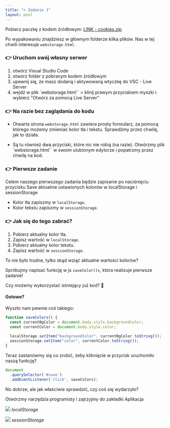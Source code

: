 ```yaml
---
title: "> Zadanie 1"
layout: post
---
```


Pobierz paczkę z kodem źródłowym: [LINK - cookies.zip](https://girlsjs.github.io/kurs/follow-ups/cookies/cookies.zip)

Po wypakowaniu znajdziesz w głównym folderze kilka plików.
Nas w tej chwili interesuje `webstorage.html`.


### 👉 Uruchom swój własny serwer
1. otwórz Visual Studio Code
2. otwórz folder z pobranym kodem źródłowym
3. upewnij się, że masz dodaną i aktywowaną wtyczkę do VSC - Live Server
4. wejdź w plik `webstorage.html`` > klinij prawym przyciskiem myszki i wybierz "Otwórz za pomocą Live Server"

### 👉 Na razie bez zaglądania do kodu
- Otwarta strona `webstorage.html` zawiera prosty formularz, za pomocą którego możemy zmieniać kolor tła i tekstu. Sprawdźmy przez chwilę, jak to działa. 

- Są tu również dwa przyciski, które nic nie robią (na razie). Otwórzmy plik `webstorage.html`` w swoim ulubionym edytorze i popatrzmy przez chwilę na kod.

### 👉 Pierwsze zadanie
Celem naszego pierwszego zadania będzie zapisanie po naciśnięciu przycisku Save aktualnie ustawionych kolorów w localStorage i sessionStorage

  - Kolor tła zapiszmy w `localStorage`.
  - Kolor tekstu zapiszmy w `sessionStorage`.

### 👉 Jak się do tego zabrać?
1. Pobierz aktualny kolor tła.
2. Zapisz wartość w `localStorage`.
3. Pobierz aktualny kolor tekstu.
4. Zapisz wartość w `sessionStorage`.

To nie było trudne, tylko skąd wziąć aktualne wartości kolorów?  

Spróbujmy napisać funkcję w js `saveColor()s`, która realizuje pierwsze zadanie!
 
Czy możemy wykorzystać istniejący już kod? 🤔

#### Gotowe?  

Wyszło nam pewnie coś takiego:

```javascript
function saveColors() {
  const currentBgColor = document.body.style.backgroundColor;
  const currentColor = document.body.style.color;
  
  localStorage.setItem("backgroundColor", currentBgColor.toString());
  sessionStorage.setItem("color", currentColor.toString());
}
```

Teraz zastanówmy się co zrobić, żeby kliknięcie w przycisk uruchomiło naszą funkcję?

```javascript
document
  .querySelector('#save')
  .addEventListener('click', saveColors);
```

No dobrze, ale jak właściwie sprawdzić, czy coś się wydarzyło?

Otwórzmy narzędzia programisty i zajrzyjmy do zakładki Aplikacja


![](/cookies/assets/localstorage.png)
*localStorage*


![](/cookies/assets/sessionstorage.png)
*sessionStorage*